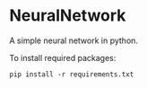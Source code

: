 # NeuralNetwork
A simple neural network in python.

To install required packages:

    pip install -r requirements.txt
